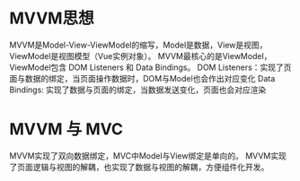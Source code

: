 # MVVM思想

MVVM是Model-View-ViewModel的缩写，Model是数据，View是视图，ViewModel是视图模型（Vue实例对象）。
MVVM最核心的是ViewModel，ViewModel包含 DOM Listeners 和 Data Bindings。
DOM Listeners：实现了页面与数据的绑定，当页面操作数据时，DOM与Model也会作出对应变化
Data Bindings: 实现了数据与页面的绑定，当数据发送变化，页面也会对应渲染



# MVVM 与 MVC
MVVM实现了双向数据绑定，MVC中Model与View绑定是单向的。
MVVM实现了页面逻辑与视图的解耦，也实现了数据与视图的解耦，方便组件化开发。
